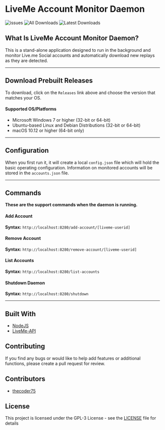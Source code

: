 # LiveMe Account Monitor Daemon

![issues](https://img.shields.io/github/issues-raw/thecoder75/lamd.svg?style=flat-square)
![All Downloads](https://img.shields.io/github/downloads/thecoder75/lamd/total.svg?style=flat-square&label=All+Releases+Downloaded)
![Latest Downloads](https://img.shields.io/github/downloads/thecoder75/lamd/latest/total.svg?style=flat-square&label=Latest+Release+Downloaded)

## What Is LiveMe Account Monitor Daemon?
This is a stand-alone application designed to run in the background and monitor Live.me Social accounts and automatically download new replays as they are detected.

* * *

## Download Prebuilt Releases

To download, click on the `Releases` link above and choose the version that matches your OS.

#### Supported OS/Platforms
- Microsoft Windows 7 or higher (32-bit or 64-bit)
- Ubuntu-based Linux and Debian Distributions (32-bit or 64-bit)
- macOS 10.12 or higher (64-bit only)

* * *

## Configuration
When you first run it, it will create a local `config.json` file which will hold the basic operating configuration.  Information on monitored accounts will be stored in the `accounts.json` file.

* * *

## Commands
**These are the support commands when the daemon is running.**

#### Add Account
**Syntax:** `http://localhost:8280/add-account/[liveme-userid]`

#### Remove Account
**Syntax:** `http://localhost:8280/remove-account/[liveme-userid]`

#### List Accounts
**Syntax:** `http://localhost:8280/list-accounts`

#### Shutdown Daemon
**Syntax:** `http://localhost:8280/shutdown`

* * *

## Built With
* [NodeJS](http://nodejs.org)
* [LiveMe-API](https://thecoder75.github.io/liveme-api)

## Contributing
If you find any bugs or would like to help add features or additional functions, please create a pull request for review.  

## Contributors
* [thecoder75](https://github.com/thecoder75)

## License
This project is licensed under the GPL-3 License - see the [LICENSE](LICENSE) file for details
